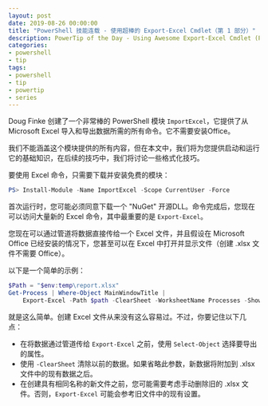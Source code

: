 ```yaml
---
layout: post
date: 2019-08-26 00:00:00
title: "PowerShell 技能连载 - 使用超棒的 Export-Excel Cmdlet（第 1 部分）"
description: PowerTip of the Day - Using Awesome Export-Excel Cmdlet (Part 1)
categories:
- powershell
- tip
tags:
- powershell
- tip
- powertip
- series
---
```

Doug Finke 创建了一个非常棒的 PowerShell 模块 `ImportExcel`，它提供了从 Microsoft Excel 导入和导出数据所需的所有命令。它不需要安装Office。

我们不能涵盖这个模块提供的所有内容，但在本文中，我们将为您提供启动和运行它的基础知识，在后续的技巧中，我们将讨论一些格式化技巧。

要使用 Excel 命令，只需要下载并安装免费的模块：

```powershell
PS> Install-Module -Name ImportExcel -Scope CurrentUser -Force
```

首次运行时，您可能必须同意下载一个 "NuGet" 开源DLL。命令完成后，您现在可以访问大量新的 Excel 命令，其中最重要的是 `Export-Excel`。

您现在可以通过管道将数据直接传给一个 Excel 文件，并且假设在 Microsoft Office 已经安装的情况下，您甚至可以在 Excel 中打开并显示文件（创建 .xlsx 文件不需要 Office）。

以下是一个简单的示例：

```powershell
$Path = "$env:temp\report.xlsx"
Get-Process | Where-Object MainWindowTitle |
    Export-Excel -Path $path -ClearSheet -WorksheetName Processes -Show
```

就是这么简单。创建 Excel 文件从来没有这么容易过。不过，你要记住以下几点：

* 在将数据通过管道传给 `Export-Excel` 之前，使用 `Select-Object` 选择要导出的属性。
* 使用 `-ClearSheet` 清除以前的数据。如果省略此参数，新数据将附加到 .xlsx 文件中的现有数据之后。
* 在创建具有相同名称的新文件之前，您可能需要考虑手动删除旧的 .xlsx 文件。否则，`Export-Excel` 可能会参考旧文件中的现有设置。

<!--本文国际来源：[Using Awesome Export-Excel Cmdlet (Part 1)](https://community.idera.com/database-tools/powershell/powertips/b/tips/posts/using-awesome-export-excel-cmdlet-part-1)-->

